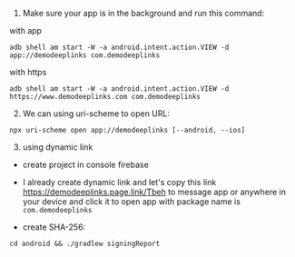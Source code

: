 1. Make sure your app is in the background and run this command:

with app
```
adb shell am start -W -a android.intent.action.VIEW -d app://demodeeplinks com.demodeeplinks
```

with https
```
adb shell am start -W -a android.intent.action.VIEW -d https://www.demodeeplinks.com com.demodeeplinks
```

2. We can using uri-scheme to open URL:
  ```
  npx uri-scheme open app://demodeeplinks [--android, --ios]
  ```

3. using dynamic link
  - create project in console firebase
  - I already create dynamic link and let's copy this link https://demodeeplinks.page.link/Tbeh to message app or anywhere in your device and click it to open app with package name is `com.demodeeplinks`

  - create SHA-256: 
  ```
  cd android && ./gradlew signingReport
  ```
  